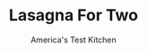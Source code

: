 ---
layout: ../../layouts/MarkdownPostLayout.astro
title: Lasagna For Two
author: America's Test Kitchen
pubDate: 2023-03-15
description: "Its a perfect dish for a crowd but too much work for feeding just two. Wed have to find a way to cut back the labor, not just the proportions."
image_url: https://res.cloudinary.com/hksqkdlah/image/upload/ar_1:1,c_fill,dpr_2.0,f_auto,fl_lossy.progressive.strip_profile,g_faces:auto,q_auto:low,w_344/9313_sfs-meatylasagna-15-294247
tags: ["Main Courses","Italian","Pasta","For Two","Casseroles","Cookbook Collection"]
calories: 1555
protein: 45
carbohydrates: 60
fats: 
fiber: 8
ingredients: ["1 tablespoon, olive oil","1 , small onion, chopped fine",", Salt and pepper","2 , garlic cloves, minced","8 ounces, meatloaf mix","1 (14.5-ounce) can, diced tomatoes, drained, with 1/4 cup juice reserved","1 (8-ounce) can, tomato sauce","4 ounces whole-milk or, part-skim ricotta cheese","1 ounce, Parmesan cheese, grated (1/2 cup), plus 2 tablespoons","3 tablespoons, chopped fresh basil","1 , large egg, lightly beaten","1/8 teaspoon, salt","1/8 teaspoon, pepper","4 , no-boil lasagna noodles","4 ounces, whole-milk mozzarella cheese, shredded (1 cup)"]
serves: 2
time: "1¼ hours, plus 20 minutes cooling"
instructions: ["Adjust oven rack to middle position and heat oven to 400 degrees.","For the sauce: Heat oil in large saucepan over medium heat until shimmering. Add onion and 1/8 teaspoon salt and cook until softened, 3 to 5 minutes. Stir in garlic and cook until fragrant, about 30 seconds. Add meatloaf mix and cook, breaking up meat into small pieces, until no longer pink, about 4 minutes.","Stir in tomatoes, reserved juice, and tomato sauce and cook until slightly thickened, about 2 minutes (sauce should measure about 3 cups). Season with salt and pepper to taste.","For the filling, noodles, and cheese: Combine ricotta, 1/2 cup Parmesan, basil, egg, salt, and pepper in bowl. Cover bottom of 8 1/2 by 4 1/2-inch loaf pan with 1/2 cup sauce. Top with 1 noodle and spread one-third of ricotta mixture evenly over noodle. Sprinkle with 1/4 cup mozzarella and cover with 1/2 cup sauce. Repeat twice, beginning with noodle and ending with sauce. Top with remaining 1 noodle, remaining 1 cup sauce, remaining 1/4 cup mozzarella, and remaining 2 tablespoons Parmesan.","Cover pan tightly with foil sprayed with vegetable oil spray and bake until bubbling around the edges, 25 to 30 minutes. Discard foil and continue to bake until browned, about 10 minutes. Cool on wire rack for 20 minutes. Serve."]
nutrition: ["1112 mg Potassium","775 mg Phosphorus","977 mg Calcium","4 mg Iron","111 mg Magnesium","1509 mg Sodium","4 mg Zinc","40 g Fat","3 mg Niacin (B3)","14 g Monounsaturated","2 g Polyunsaturated","1 mg Thiamin (B1)","38 mg Vitamin C","1 µg Vitamin D","191 mg Cholesterol","20 g Saturated","8 g Fiber","70 µg Folate (food)","13 g Sugars","35 µg Vitamin K","438 g Water","60 g Carbs","70 µg Folate equivalent (total)","45 g Protein","4 mg Vitamin E","2 µg Vitamin B12","366 µg Vitamin A","777 kcal Energy","1555 calories"]
notes: "If your store doesnt carry meatloaf mix, substitute equal parts 85 percent lean ground beef and ground pork. Youll need vegetable oil spray to grease the inside of the foil."
---
